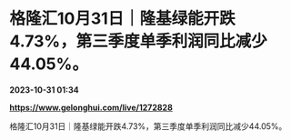 # 格隆汇10月31日｜隆基绿能开跌4.73%，第三季度单季利润同比减少44.05%。

**2023-10-31 01:34**

**https://www.gelonghui.com/live/1272828**

格隆汇10月31日｜隆基绿能开跌4.73%，第三季度单季利润同比减少44.05%。